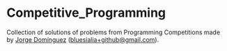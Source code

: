 # Competitive_Programming
Collection of solutions of problems from Programming Competitions made by [Jorge Domínguez](https://github.com/BlueSialia) (bluesialia+github@gmail.com).
